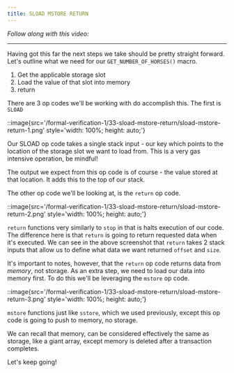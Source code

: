 ```yaml
---
title: SLOAD MSTORE RETURN
---
```


_Follow along with this video:_

---

Having got this far the next steps we take should be pretty straight forward. Let's outline what we need for our `GET_NUMBER_OF_HORSES()` macro.

1. Get the applicable storage slot
2. Load the value of that slot into memory
3. return

There are 3 op codes we'll be working with do accomplish this. The first is `SLOAD`

::image{src='/formal-verification-1/33-sload-mstore-return/sload-mstore-return-1.png' style='width: 100%; height: auto;'}

Our SLOAD op code takes a single stack input - our key which points to the location of the storage slot we want to load from. This is a very gas intensive operation, be mindful!

The output we expect from this op code is of course - the value stored at that location. It adds this to the top of our stack.

The other op code we'll be looking at, is the `return` op code.

::image{src='/formal-verification-1/33-sload-mstore-return/sload-mstore-return-2.png' style='width: 100%; height: auto;'}

`return` functions very similarly to `stop` in that is halts execution of our code. The difference here is that `return` is going to return requested data when it's executed. We can see in the above screenshot that `return` takes 2 stack inputs that allow us to define what data we want returned `offset` and `size`.

It's important to notes, however, that the `return` op code returns data from _memory_, not storage. As an extra step, we need to load our data into memory first. To do this we'll be leveraging the `mstore` op code.

::image{src='/formal-verification-1/33-sload-mstore-return/sload-mstore-return-3.png' style='width: 100%; height: auto;'}

`mstore` functions just like `sstore`, which we used previously, except this op code is going to push to memory, no storage.

We can recall that memory, can be considered effectively the same as storage, like a giant array, except memory is deleted after a transaction completes.

Let's keep going!
